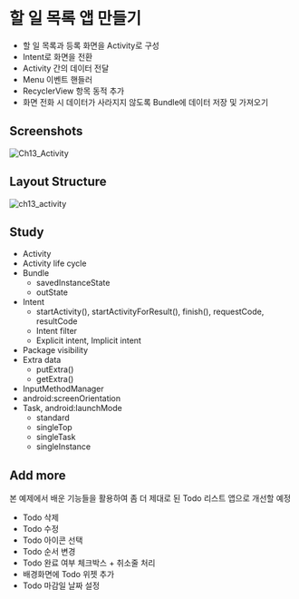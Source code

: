 # 할 일 목록 앱 만들기
* 할 일 목록과 등록 화면을 Activity로 구성
* Intent로 화면을 전환
* Activity 간의 데이터 전달
* Menu 이벤트 핸들러
* RecyclerView 항목 동적 추가
* 화면 전화 시 데이터가 사라지지 않도록 Bundle에 데이터 저장 및 가져오기


## Screenshots
![Ch13_Activity](https://user-images.githubusercontent.com/86085387/150302746-87c443f3-3cef-4dce-969e-c10878b1f3f3.gif)


## Layout Structure
![ch13_activity](https://user-images.githubusercontent.com/86085387/150302762-09188462-3e53-4646-a3aa-098dccac1e29.jpg)


## Study
* Activity
* Activity life cycle
* Bundle
  * savedInstanceState
  * outState
* Intent
  * startActivity(), startActivityForResult(), finish(), requestCode, resultCode
  * Intent filter
  * Explicit intent, Implicit intent
* Package visibility
* Extra data
  * putExtra()
  * getExtra()
* InputMethodManager
* android:screenOrientation
* Task, android:launchMode
  * standard
  * singleTop
  * singleTask
  * singleInstance


## Add more
본 예제에서 배운 기능들을 활용하여 좀 더 제대로 된 Todo 리스트 앱으로 개선할 예정
* Todo 삭제
* Todo 수정
* Todo 아이콘 선택
* Todo 순서 변경
* Todo 완료 여부 체크박스 + 취소줄 처리
* 배경화면에 Todo 위젯 추가
* Todo 마감일 날짜 설정
